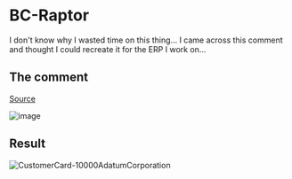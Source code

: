 # BC-Raptor
I don't know why I wasted time on this thing... I came across this comment and thought I could recreate it for the ERP I work on...

## The comment

[Source](https://www.reddit.com/r/AskReddit/comments/1de84pc/comment/l8ae8q3/?utm_source=share&utm_medium=web3x&utm_name=web3xcss&utm_term=1&utm_content=share_button)

![image](https://github.com/user-attachments/assets/3e437cf9-40d3-4d0f-b5d2-a5702f9cfd49)

## Result
![CustomerCard-10000AdatumCorporation](https://github.com/user-attachments/assets/338a9ae5-7240-4528-8bab-d2d61249feb0)
